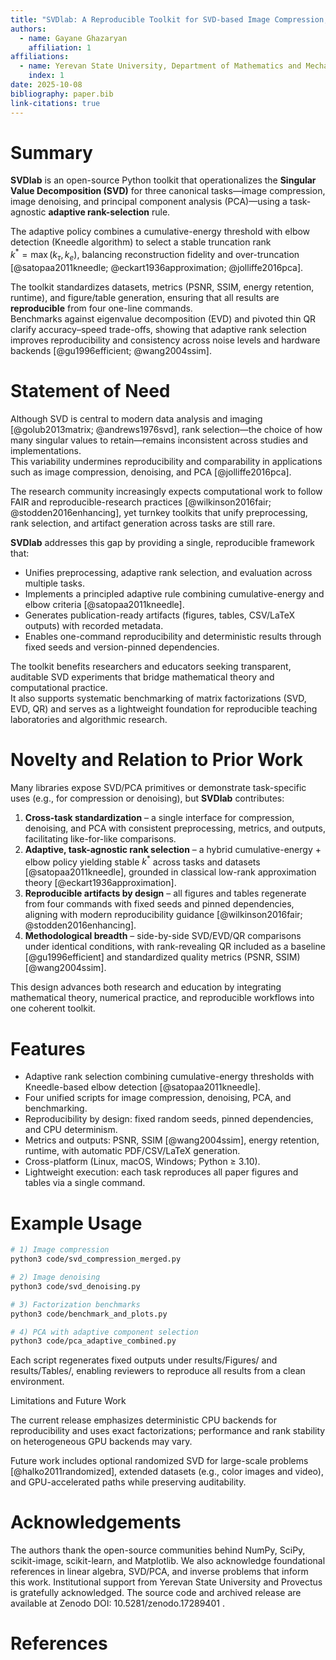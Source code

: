 ```yaml
---
title: "SVDlab: A Reproducible Toolkit for SVD-based Image Compression, Denoising, and PCA with Adaptive Rank Selection"
authors:
  - name: Gayane Ghazaryan
    affiliation: 1
affiliations:
  - name: Yerevan State University, Department of Mathematics and Mechanics
    index: 1
date: 2025-10-08
bibliography: paper.bib
link-citations: true
---
```


# Summary

**SVDlab** is an open-source Python toolkit that operationalizes the **Singular Value Decomposition (SVD)** for three canonical tasks—image compression, image denoising, and principal component analysis (PCA)—using a task-agnostic **adaptive rank-selection** rule.  

The adaptive policy combines a cumulative-energy threshold with elbow detection (Kneedle algorithm) to select a stable truncation rank  
$k^* = \max(k_\tau, k_e)$, balancing reconstruction fidelity and over-truncation [@satopaa2011kneedle; @eckart1936approximation; @jolliffe2016pca].

The toolkit standardizes datasets, metrics (PSNR, SSIM, energy retention, runtime), and figure/table generation, ensuring that all results are **reproducible** from four one-line commands.  
Benchmarks against eigenvalue decomposition (EVD) and pivoted thin QR clarify accuracy–speed trade-offs, showing that adaptive rank selection improves reproducibility and consistency across noise levels and hardware backends [@gu1996efficient; @wang2004ssim].

# Statement of Need

Although SVD is central to modern data analysis and imaging [@golub2013matrix; @andrews1976svd], rank selection—the choice of how many singular values to retain—remains inconsistent across studies and implementations.  
This variability undermines reproducibility and comparability in applications such as image compression, denoising, and PCA [@jolliffe2016pca].  

The research community increasingly expects computational work to follow FAIR and reproducible-research practices [@wilkinson2016fair; @stodden2016enhancing], yet turnkey toolkits that unify preprocessing, rank selection, and artifact generation across tasks are still rare.  

**SVDlab** addresses this gap by providing a single, reproducible framework that:

- Unifies preprocessing, adaptive rank selection, and evaluation across multiple tasks.  
- Implements a principled adaptive rule combining cumulative-energy and elbow criteria [@satopaa2011kneedle].  
- Generates publication-ready artifacts (figures, tables, CSV/LaTeX outputs) with recorded metadata.  
- Enables one-command reproducibility and deterministic results through fixed seeds and version-pinned dependencies.  

The toolkit benefits researchers and educators seeking transparent, auditable SVD experiments that bridge mathematical theory and computational practice.  
It also supports systematic benchmarking of matrix factorizations (SVD, EVD, QR) and serves as a lightweight foundation for reproducible teaching laboratories and algorithmic research.

# Novelty and Relation to Prior Work

Many libraries expose SVD/PCA primitives or demonstrate task-specific uses (e.g., for compression or denoising), but **SVDlab** contributes:

1. **Cross-task standardization** – a single interface for compression, denoising, and PCA with consistent preprocessing, metrics, and outputs, facilitating like-for-like comparisons.  
2. **Adaptive, task-agnostic rank selection** – a hybrid cumulative-energy + elbow policy yielding stable $k^*$ across tasks and datasets [@satopaa2011kneedle], grounded in classical low-rank approximation theory [@eckart1936approximation].  
3. **Reproducible artifacts by design** – all figures and tables regenerate from four commands with fixed seeds and pinned dependencies, aligning with modern reproducibility guidance [@wilkinson2016fair; @stodden2016enhancing].  
4. **Methodological breadth** – side-by-side SVD/EVD/QR comparisons under identical conditions, with rank-revealing QR included as a baseline [@gu1996efficient] and standardized quality metrics (PSNR, SSIM) [@wang2004ssim].  

This design advances both research and education by integrating mathematical theory, numerical practice, and reproducible workflows into one coherent toolkit.

# Features

- Adaptive rank selection combining cumulative-energy thresholds with Kneedle-based elbow detection [@satopaa2011kneedle].  
- Four unified scripts for image compression, denoising, PCA, and benchmarking.  
- Reproducibility by design: fixed random seeds, pinned dependencies, and CPU determinism.  
- Metrics and outputs: PSNR, SSIM [@wang2004ssim], energy retention, runtime, with automatic PDF/CSV/LaTeX generation.  
- Cross-platform (Linux, macOS, Windows; Python ≥ 3.10).  
- Lightweight execution: each task reproduces all paper figures and tables via a single command.

# Example Usage

```bash
# 1) Image compression
python3 code/svd_compression_merged.py

# 2) Image denoising
python3 code/svd_denoising.py

# 3) Factorization benchmarks
python3 code/benchmark_and_plots.py

# 4) PCA with adaptive component selection
python3 code/pca_adaptive_combined.py
```
Each script regenerates fixed outputs under results/Figures/ and results/Tables/, enabling reviewers to reproduce all results from a clean environment.

Limitations and Future Work

The current release emphasizes deterministic CPU backends for reproducibility and uses exact factorizations; performance and rank stability on heterogeneous GPU backends may vary.

Future work includes optional randomized SVD for large-scale problems [@halko2011randomized], extended datasets (e.g., color images and video), and GPU-accelerated paths while preserving auditability.

# Acknowledgements

The authors thank the open-source communities behind NumPy, SciPy, scikit-image, scikit-learn, and Matplotlib.
We also acknowledge foundational references in linear algebra, SVD/PCA, and inverse problems that inform this work.
Institutional support from Yerevan State University and Provectus is gratefully acknowledged.
The source code and archived release are available at Zenodo DOI: 10.5281/zenodo.17289401
.

# References
